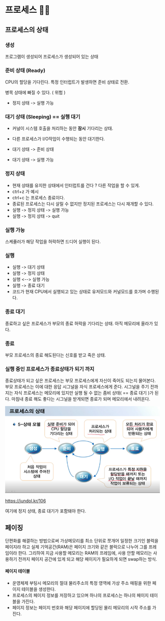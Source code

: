 # 프로세스 :man_office_worker:

## 프로세스의 상태

### 생성

프로그램이 생성되어 프로세스가 생성되어 있는 상태

### 준비 상태 (Ready)

CPU의 할당을 기다린다. 특정 인터럽트가 발생하면 준비 상태로 전환.

병목 상태에 빠질 수 있다. ( 위험 )

- 정지 상태 -> 실행 가능

### 대기 상태 (Sleeping) == 실행 대기

- 커널이 시스템 호출을 처리하는 동안 **잠시** 기다리는 상태.

- 다른 프로세스가 I/O작업이 수행되는 동안 대기한다.
- 대기 상태 -> 준비 상태
- 대기 상태 -> 실행 가능

### 정지 상태

- 현재 상태를 유지한 상태에서 인터럽트를 건다 ? 다른 작업을 할 수 있게.
- ctrl+z 가 예시
- ctrl+c 는 프로세스 종료이다.
- 종료된 프로세스는 다시 살릴 수 없지만 정지된 프로세스는 다시 재개할 수 있다.
- 실행 -> 정지 상태 -> 실행 가능
- 실행 -> 정지 상태 -> quit

### 실행 가능

스케쥴러가 해당 작업을 허락하면 드디어 실행이 된다.

### 실행

- 실행 ->  대기 상태
- 실행 -> 정지 상태
- 실행 <--> 실행 가능
- 실행 -> 종료 대기
- 코드가 현재 CPU에서 실행되고 있는 상태로 유저모드와 커널모드를 호가며 수행된다.

### 종료 대기

종료하고 싶은 프로세스가 부모의 종료 허락을 기다리는 상태. 아직 메모리에 올라가 있다.

### 종료

부모 프로세스의 종료 해도된다는 신호를 받고 죽은 상태.

### 실행 중인 프로세스가 종료상태가 되기 까지

종료상태가 되고 싶은 프로세스는 부모 프로세스에게 자신이 죽어도 되는지 물어본다. 부모 프로세스는 이에 대한 응답 시그널을 자식 프로세스에게 준다. 시그널을 주기 전까지는 자식 프로세스는 메모리에 있지만 실행 될 수 없는 좀비 상태(  == 종료 대기 )가 된다. 마침내 종료 해도 좋다는 시그널을 받게되면 종료가 되며 메모리에서 내려온다.



![img](./img/img1.PNG)

<https://jundol.kr/106>

여기에 정지 상태, 종료 대기가 포함돼야 한다.



## 페이징

단편화를 해결하는 방법으로써 가상메모리를 최소 단위로 쪼개어 일정한 크기인 블럭을 페이지라 하고 실제 기억공간(RAM)은 페이지 크기와 같은 블럭으로 나누어 그를 프레임이라 한다. 그리하여 지금 사용할 메모리는  RAM의 프레임에, 사용 안할 메모리는 사용하기 전까지 페이지 공간에 있게 되고 해당 페이지가 필요하게 되면 swap하는 방식.

#### 페이지 테이블

- 운영체제 부팅시 메모리의 절대 물리주소의 특정 영역에 가상 주소 매핑을 위한 페이지 테이블을 생성한다.
- 프로세스의 페이지 정보를 저장하고 있으며 하나의 프로세스는 하나의 페이지 테이블을 가진다.
- 페이지 정보는 페이지 번호와 해당 페이지에 할당된 물리 메모리의 시작 주소를 가진다.